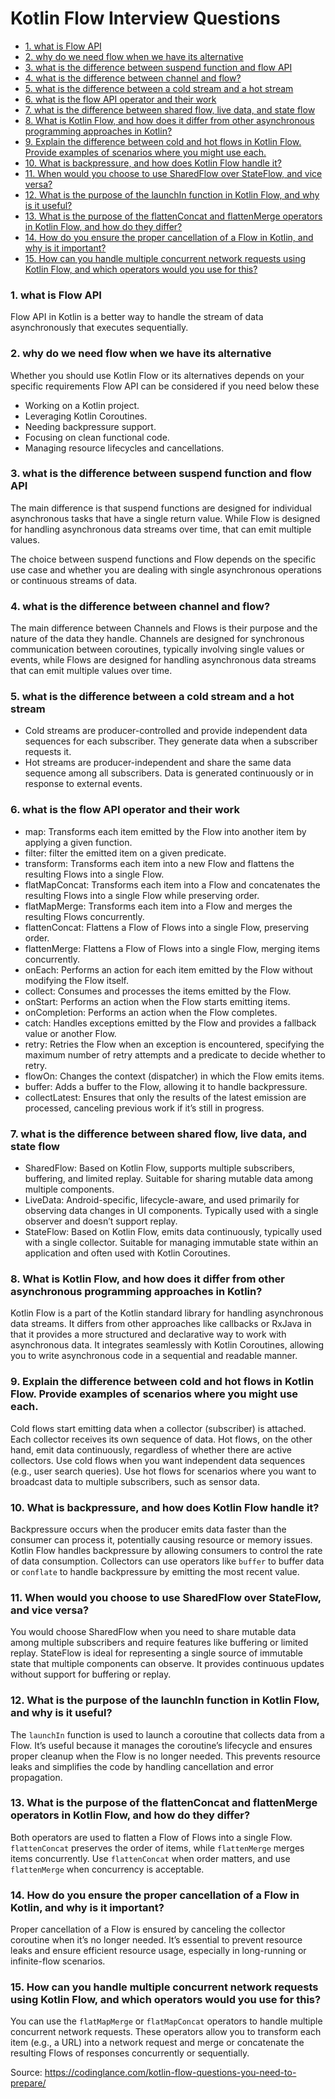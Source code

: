 Kotlin Flow Interview Questions
===============================
  * [1. what is Flow API](#1-what-is-flow-api)
  * [2. why do we need flow when we have its alternative](#2-why-do-we-need-flow-when-we-have-its-alternative)
  * [3. what is the difference between suspend function and flow API](#3-what-is-the-difference-between-suspend-function-and-flow-api)
  * [4. what is the difference between channel and flow?](#4-what-is-the-difference-between-channel-and-flow)
  * [5. what is the difference between a cold stream and a hot stream](#5-what-is-the-difference-between-a-cold-stream-and-a-hot-stream)
  * [6. what is the flow API operator and their work](#6-what-is-the-flow-api-operator-and-their-work)
  * [7. what is the difference between shared flow, live data, and state flow](#7-what-is-the-difference-between-shared-flow-live-data-and-state-flow)
  * [8. What is Kotlin Flow, and how does it differ from other asynchronous programming approaches in Kotlin?](#8-what-is-kotlin-flow-and-how-does-it-differ-from-other-asynchronous-programming-approaches-in-kotlin)
  * [9. Explain the difference between cold and hot flows in Kotlin Flow. Provide examples of scenarios where you might use each.](#9-explain-the-difference-between-cold-and-hot-flows-in-kotlin-flow-provide-examples-of-scenarios-where-you-might-use-each)
  * [10. What is backpressure, and how does Kotlin Flow handle it?](#10-what-is-backpressure-and-how-does-kotlin-flow-handle-it)
  * [11. When would you choose to use SharedFlow over StateFlow, and vice versa?](#11-when-would-you-choose-to-use-sharedflow-over-stateflow-and-vice-versa)
  * [12. What is the purpose of the launchIn function in Kotlin Flow, and why is it useful?](#12-what-is-the-purpose-of-the-launchin-function-in-kotlin-flow-and-why-is-it-useful)
  * [13. What is the purpose of the flattenConcat and flattenMerge operators in Kotlin Flow, and how do they differ?](#13-what-is-the-purpose-of-the-flattenconcat-and-flattenmerge-operators-in-kotlin-flow-and-how-do-they-differ)
  * [14. How do you ensure the proper cancellation of a Flow in Kotlin, and why is it important?](#14-how-do-you-ensure-the-proper-cancellation-of-a-flow-in-kotlin-and-why-is-it-important)
  * [15. How can you handle multiple concurrent network requests using Kotlin Flow, and which operators would you use for this?](#15-how-can-you-handle-multiple-concurrent-network-requests-using-kotlin-flow-and-which-operators-would-you-use-for-this)

### 1. what is Flow API

Flow API in Kotlin is a better way to handle the stream of data asynchronously that executes sequentially.

### 2. why do we need flow when we have its alternative

Whether you should use Kotlin Flow or its alternatives depends on your specific requirements Flow API can be considered
if you need below these

- Working on a Kotlin project.
- Leveraging Kotlin Coroutines.
- Needing backpressure support.
- Focusing on clean functional code.
- Managing resource lifecycles and cancellations.

### 3. what is the difference between suspend function and flow API

The main difference is that suspend functions are designed for individual asynchronous tasks that have a single return
value. While Flow is designed for handling asynchronous data streams over time, that can emit multiple values.

The choice between suspend functions and Flow depends on the specific use case and whether you are dealing with single
asynchronous operations or continuous streams of data.

### 4. what is the difference between channel and flow?

The main difference between Channels and Flows is their purpose and the nature of the data they handle. Channels are
designed for synchronous communication between coroutines, typically involving single values or events, while Flows are
designed for handling asynchronous data streams that can emit multiple values over time.

### 5. what is the difference between a cold stream and a hot stream

- Cold streams are producer-controlled and provide independent data sequences for each subscriber. They generate data
  when a subscriber requests it.
- Hot streams are producer-independent and share the same data sequence among all subscribers. Data is generated
  continuously or in response to external events.

### 6. what is the flow API operator and their work

- map: Transforms each item emitted by the Flow into another item by applying a given function.
- filter: filter the emitted item on a given predicate.
- transform: Transforms each item into a new Flow and flattens the resulting Flows into a single Flow.
- flatMapConcat: Transforms each item into a Flow and concatenates the resulting Flows into a single Flow while
  preserving order.
- flatMapMerge: Transforms each item into a Flow and merges the resulting Flows concurrently.
- flattenConcat: Flattens a Flow of Flows into a single Flow, preserving order.
- flattenMerge: Flattens a Flow of Flows into a single Flow, merging items concurrently.
- onEach: Performs an action for each item emitted by the Flow without modifying the Flow itself.
- collect: Consumes and processes the items emitted by the Flow.
- onStart: Performs an action when the Flow starts emitting items.
- onCompletion: Performs an action when the Flow completes.
- catch: Handles exceptions emitted by the Flow and provides a fallback value or another Flow.
- retry: Retries the Flow when an exception is encountered, specifying the maximum number of retry attempts and a
  predicate to decide whether to retry.
- flowOn: Changes the context (dispatcher) in which the Flow emits items.
- buffer: Adds a buffer to the Flow, allowing it to handle backpressure.
- collectLatest: Ensures that only the results of the latest emission are processed, canceling previous work if it’s
  still in progress.

### 7. what is the difference between shared flow, live data, and state flow

- SharedFlow: Based on Kotlin Flow, supports multiple subscribers, buffering, and limited replay. Suitable for sharing
  mutable data among multiple components.
- LiveData: Android-specific, lifecycle-aware, and used primarily for observing data changes in UI components. Typically
  used with a single observer and doesn’t support replay.
- StateFlow: Based on Kotlin Flow, emits data continuously, typically used with a single collector. Suitable for
  managing immutable state within an application and often used with Kotlin Coroutines.

### 8. What is Kotlin Flow, and how does it differ from other asynchronous programming approaches in Kotlin?

Kotlin Flow is a part of the Kotlin standard library for handling asynchronous data streams. It differs from other
approaches like callbacks or RxJava in that it provides a more structured and declarative way to work with asynchronous
data. It integrates seamlessly with Kotlin Coroutines, allowing you to write asynchronous code in a sequential and
readable manner.

### 9. Explain the difference between cold and hot flows in Kotlin Flow. Provide examples of scenarios where you might use each.

Cold flows start emitting data when a collector (subscriber) is attached. Each collector receives its own sequence of
data. Hot flows, on the other hand, emit data continuously, regardless of whether there are active collectors. Use cold
flows when you want independent data sequences (e.g., user search queries). Use hot flows for scenarios where you want
to broadcast data to multiple subscribers, such as sensor data.

### 10. What is backpressure, and how does Kotlin Flow handle it?

Backpressure occurs when the producer emits data faster than the consumer can process it, potentially causing resource
or memory issues. Kotlin Flow handles backpressure by allowing consumers to control the rate of data consumption.
Collectors can use operators like `buffer` to buffer data or `conflate` to handle backpressure by emitting the most
recent value.

### 11. When would you choose to use SharedFlow over StateFlow, and vice versa?

You would choose SharedFlow when you need to share mutable data among multiple subscribers and require features like
buffering or limited replay. StateFlow is ideal for representing a single source of immutable state that multiple
components can observe. It provides continuous updates without support for buffering or replay.

### 12. What is the purpose of the launchIn function in Kotlin Flow, and why is it useful?

The `launchIn` function is used to launch a coroutine that collects data from a Flow. It’s useful because it manages the
coroutine’s lifecycle and ensures proper cleanup when the Flow is no longer needed. This prevents resource leaks and
simplifies the code by handling cancellation and error propagation.

### 13. What is the purpose of the flattenConcat and flattenMerge operators in Kotlin Flow, and how do they differ?

Both operators are used to flatten a Flow of Flows into a single Flow. `flattenConcat` preserves the order of items,
while `flattenMerge` merges items concurrently. Use `flattenConcat` when order matters, and use `flattenMerge` when
concurrency is acceptable.

### 14. How do you ensure the proper cancellation of a Flow in Kotlin, and why is it important?

Proper cancellation of a Flow is ensured by canceling the collector coroutine when it’s no longer needed. It’s essential
to prevent resource leaks and ensure efficient resource usage, especially in long-running or infinite-flow scenarios.

### 15. How can you handle multiple concurrent network requests using Kotlin Flow, and which operators would you use for this?

You can use the `flatMapMerge` or `flatMapConcat` operators to handle multiple concurrent network requests. These
operators allow you to transform each item (e.g., a URL) into a network request and merge or concatenate the resulting
Flows of responses concurrently or sequentially.

Source: https://codinglance.com/kotlin-flow-questions-you-need-to-prepare/